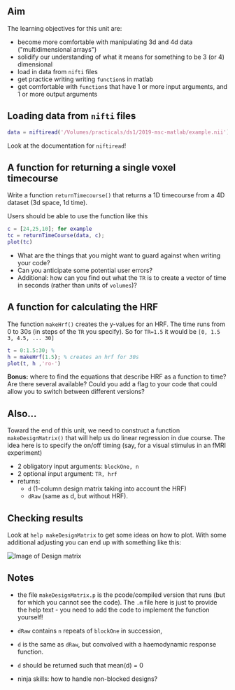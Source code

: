 ## Aim

The learning objectives for this unit are:

- become more comfortable with manipulating 3d and 4d data ("multidimensional arrays")
- solidify our understanding of what it means for something to be 3 (or 4) dimensional
- load in data from `nifti` files
- get practice writing writing ``function``s in matlab
- get comfortable with ``function``s that have 1 or more input arguments, and 1 or more output arguments

## Loading data from `nifti` files

```matlab
data = niftiread('/Volumes/practicals/ds1/2019-msc-matlab/example.nii');
```
Look at the documentation for `niftiread`!

## A function for returning a single voxel timecourse

Write a function ``returnTimecourse()`` that returns a 1D timecourse from a 4D dataset (3d space, 1d time).

Users should be able to use the function like this

```matlab
c = [24,25,10]; for example
tc = returnTimeCourse(data, c);
plot(tc)
```
- What are the things that you might want to guard against when writing your code? 
- Can you anticipate some potential user errors?
- Additional: how can you find out what the `TR` is to create a vector of time in seconds (rather than units of `volumes`)?

## A function for calculating the HRF

The function ``makeHrf()`` creates the y-values for an HRF. The time runs from 0 to 30s (in steps of the ``TR`` you specify). So for ``TR=1.5`` it would be ``[0, 1.5 3, 4.5, ... 30]``

```matlab
t = 0:1.5:30; %
h = makeHrf(1.5); % creates an hrf for 30s
plot(t, h ,'ro-')
```
**Bonus:** where to find the equations that describe HRF as a function to time? Are there several available? Could you add a flag to your code that could allow you to switch between different versions?

## Also...
Toward the end of this unit, we need to construct a function ``makeDesignMatrix()`` that will help us do linear regression in due course. The idea here is to specify the on/off timing (say, for a visual stimulus in an fMRI experiment)

- 2 obligatory input arguments: ``blockOne, n``
- 2 optional input argument: ``TR, hrf``
- returns:
	+ ``d`` (1-column design matrix taking into account the HRF)
	+ ``dRaw`` (same as d, but without HRF).


## Checking results

Look at ``help makeDesignMatrix`` to get some ideas on how to plot. With some additional adjusting you can end up with something like this:

![Image of Design matrix](https://github.com/schluppeck/c84nim/blob/master/imaging-02/designMatrix.png)

## Notes

- the file ``makeDesignMatrix.p`` is the pcode/compiled version that runs (but for which you cannot see the code). The ``.m`` file here is just to provide the help text - you need to add the code to implement the function yourself!

- ``dRaw`` contains ``n`` repeats of ``blockOne`` in succession,
- ``d`` is the same as ``dRaw``, but convolved with a haemodynamic response function.
- ``d`` should be returned such that mean(d) = 0
- ninja skills: how to handle non-blocked designs?
